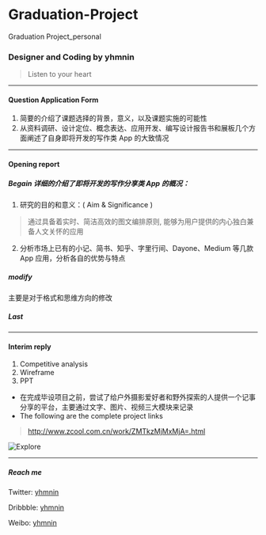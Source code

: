 # Graduation-Project
 Graduation Project_personal 
 
### Designer and Coding by yhmnin
> Listen to your heart

----

#### Question Application Form

1. 简要的介绍了课题选择的背景，意义，以及课题实施的可能性 
2. 从资料调研、设计定位、概念表达、应用开发、编写设计报告书和展板几个方面阐述了自身即将开发的写作类 App 的大致情况

----

#### Opening report
##### Begain  详细的介绍了即将开发的写作分享类 App 的概况：

1. 研究的目的和意义：( Aim & Significance )
 > 通过具备着实时、简洁高效的图文编排原则, 能够为用户提供的内心独白兼备人文关怀的应用
2. 分析市场上已有的小记、简书、知乎、字里行间、Dayone、Medium 等几款 App 应用，分析各自的优势与特点

##### modify
  主要是对于格式和思维方向的修改
##### Last
----

####  Interim reply

1. Competitive analysis
2. Wireframe
3. PPT

- 在完成毕设项目之前，尝试了给户外摄影爱好者和野外探索的人提供一个记事分享的平台，主要通过文字、图片、视频三大模块来记录
- The following are the complete project links

> http://www.zcool.com.cn/work/ZMTkzMjMxMjA=.html

![Explore](https://github.com/yhmnin/-Graduation-Project/blob/master/Interim%20reply/explore-final---zcool.gif)

----

##### Reach me #####

Twitter: [yhmnin](https://twitter.com/yhmninn?lang=zh-cn)

Dribbble: [yhmnin](https://dribbble.com/yhmnin)

Weibo: [yhmnin](http://weibo.com/3824335154/profile?topnav=1&wvr=6&is_all=1)

